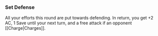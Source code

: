 ### Set Defense
All your efforts this round are put towards defending. In return, you get +2 AC, 1 Save until your next turn, and a free attack if an opponent [[Charge|Charges]]. 